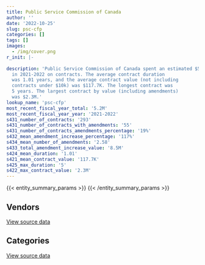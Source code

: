 ```yaml
---
title: Public Service Commission of Canada
author: ''
date: '2022-10-25'
slug: psc-cfp
categories: []
tags: []
images:
  - /img/cover.png
r_init: |-
  
description: 'Public Service Commission of Canada spent an estimated $5.2M
  in 2021-2022 on contracts. The average contract duration
  was 1.01 years, and the average contract value (not including
  contracts under $10k) was $117.7K. The longest contract was
  5 years. The largest contract by value (including amendments)
  was $2.3M.'
lookup_name: 'psc-cfp'
most_recent_fiscal_year_total: '5.2M'
most_recent_fiscal_year_year: '2021-2022'
s431_number_of_contracts: '293'
s431_number_of_contracts_with_amendments: '55'
s431_number_of_contracts_amendments_percentage: '19%'
s432_mean_amendment_increase_percentage: '117%'
s434_mean_number_of_amendments: '2.58'
s433_total_amendment_increase_value: '8.5M'
s424_mean_duration: '1.01'
s421_mean_contract_value: '117.7K'
s425_max_duration: '5'
s422_max_contract_value: '2.3M'
---
```


<script src="/rmarkdown-libs/htmlwidgets/htmlwidgets.js"></script>
<link href="/rmarkdown-libs/datatables-css/datatables-crosstalk.css" rel="stylesheet" />
<script src="/rmarkdown-libs/datatables-binding/datatables.js"></script>
<script src="/rmarkdown-libs/jquery/jquery-3.6.0.min.js"></script>
<link href="/rmarkdown-libs/dt-core-bootstrap/css/dataTables.bootstrap.min.css" rel="stylesheet" />
<link href="/rmarkdown-libs/dt-core-bootstrap/css/dataTables.bootstrap.extra.css" rel="stylesheet" />
<script src="/rmarkdown-libs/dt-core-bootstrap/js/jquery.dataTables.min.js"></script>
<script src="/rmarkdown-libs/dt-core-bootstrap/js/dataTables.bootstrap.min.js"></script>
<link href="/rmarkdown-libs/crosstalk/css/crosstalk.min.css" rel="stylesheet" />
<script src="/rmarkdown-libs/crosstalk/js/crosstalk.min.js"></script>
<script src="/rmarkdown-libs/htmlwidgets/htmlwidgets.js"></script>
<link href="/rmarkdown-libs/datatables-css/datatables-crosstalk.css" rel="stylesheet" />
<script src="/rmarkdown-libs/datatables-binding/datatables.js"></script>
<script src="/rmarkdown-libs/jquery/jquery-3.6.0.min.js"></script>
<link href="/rmarkdown-libs/dt-core-bootstrap/css/dataTables.bootstrap.min.css" rel="stylesheet" />
<link href="/rmarkdown-libs/dt-core-bootstrap/css/dataTables.bootstrap.extra.css" rel="stylesheet" />
<script src="/rmarkdown-libs/dt-core-bootstrap/js/jquery.dataTables.min.js"></script>
<script src="/rmarkdown-libs/dt-core-bootstrap/js/dataTables.bootstrap.min.js"></script>
<link href="/rmarkdown-libs/crosstalk/css/crosstalk.min.css" rel="stylesheet" />
<script src="/rmarkdown-libs/crosstalk/js/crosstalk.min.js"></script>

{{< entity_summary_params >}}
{{< /entity_summary_params >}}

## Vendors

<div id="htmlwidget-1" style="width:100%;height:auto;" class="datatables html-widget"></div>
<script type="application/json" data-for="htmlwidget-1">{"x":{"style":"bootstrap","filter":"none","vertical":false,"data":[["<a href=\"/vendors/adrm_technology_consulting/\">ADRM Technology Consulting<\/a>","<a href=\"/vendors/algonquin_college/\">Algonquin College<\/a>","<a href=\"/vendors/applied_electonics/\">Applied Electonics<\/a>","<a href=\"/vendors/artemp_personnel_services/\">Artemp Personnel Services<\/a>","<a href=\"/vendors/avi_spl/\">Avi Spl<\/a>","<a href=\"/vendors/canadian_corps_of_commissionaires/\">Canadian Corps of Commissionaires<\/a>","<a href=\"/vendors/carahsoft_technology/\">Carahsoft Technology<\/a>","<a href=\"/vendors/cdw_canada/\">CDW Canada<\/a>","<a href=\"/vendors/charron_human_resources/\">Charron Human Resources<\/a>","<a href=\"/vendors/compugen/\">Compugen<\/a>","<a href=\"/vendors/csi_consulting/\">Csi Consulting<\/a>","<a href=\"/vendors/delco_automation/\">Delco Automation<\/a>","<a href=\"/vendors/dell_computer/\">Dell Computer<\/a>","<a href=\"/vendors/donna_cona/\">Donna Cona<\/a>","<a href=\"/vendors/ebsco_canada/\">EBSCO Canada<\/a>","<a href=\"/vendors/ecole_de_langues_abce/\">Ecole De Langues Abce<\/a>","<a href=\"/vendors/excel_human_resources/\">Excel Human Resources<\/a>","<a href=\"/vendors/fast_track_staffing/\">Fast Track Staffing<\/a>","<a href=\"/vendors/freebalance/\">FreeBalance<\/a>","<a href=\"/vendors/gartner/\">Gartner<\/a>","<a href=\"/vendors/global_knowledge/\">Global Knowledge<\/a>","<a href=\"/vendors/goss_gilroy/\">Goss Gilroy<\/a>","<a href=\"/vendors/ibm_canada/\">IBM Canada<\/a>","<a href=\"/vendors/itex/\">ITEX<\/a>","<a href=\"/vendors/language_research_development_group/\">Language Research Development Group<\/a>","<a href=\"/vendors/maplesoft_consulting/\">Maplesoft Consulting<\/a>","<a href=\"/vendors/maxsys_staffing_and_consulting/\">Maxsys Staffing and Consulting<\/a>","<a href=\"/vendors/microsoft_canada/\">Microsoft Canada<\/a>","<a href=\"/vendors/mindwire_systems/\">Mindwire Systems<\/a>","<a href=\"/vendors/modis_canada/\">Modis Canada<\/a>","<a href=\"/vendors/multishred/\">Multishred<\/a>","<a href=\"/vendors/nattiq/\">NATTIQ<\/a>","<a href=\"/vendors/northern_micro/\">Northern Micro<\/a>","<a href=\"/vendors/novipro/\">Novipro<\/a>","<a href=\"/vendors/oracle_canada/\">Oracle Canada<\/a>","<a href=\"/vendors/pleiad_canada/\">Pleiad Canada<\/a>","<a href=\"/vendors/portage_personnel/\">Portage Personnel<\/a>","<a href=\"/vendors/pricewaterhouse_coopers/\">Pricewaterhouse Coopers<\/a>","<a href=\"/vendors/prosci_canada/\">Prosci Canada<\/a>","<a href=\"/vendors/qmr/\">QMR<\/a>","<a href=\"/vendors/randstad/\">Randstad<\/a>","<a href=\"/vendors/samson_associes/\">Samson Associes<\/a>","<a href=\"/vendors/sas_institute/\">SAS Institute<\/a>","<a href=\"/vendors/si_systems/\">SI Systems<\/a>","<a href=\"/vendors/softchoice/\">Softchoice<\/a>","<a href=\"/vendors/softsim_technologies/\">Softsim Technologies<\/a>","<a href=\"/vendors/sra_staffing_solutions/\">SRA Staffing Solutions<\/a>","<a href=\"/vendors/stiff_sentences/\">Stiff Sentences<\/a>","<a href=\"/vendors/systemscope/\">Systemscope<\/a>","<a href=\"/vendors/tag_hr/\">Tag HR<\/a>","<a href=\"/vendors/the_aim_group/\">The AIM Group<\/a>","<a href=\"/vendors/thinkpoint/\">Thinkpoint<\/a>","<a href=\"/vendors/totem_offisource/\">Totem Offisource<\/a>","<a href=\"/vendors/trm_technologies/\">TRM Technologies<\/a>","<a href=\"/vendors/vidcruiter/\">Vidcruiter<\/a>","<a href=\"/vendors/workdynamics_technologies/\">WorkDynamics Technologies<\/a>"],[446495.91,15447.1,184952.46,33953.95,232541.36,null,null,null,null,null,null,22544.27,8219.78,12119.29,37628.02,11025,357166.44,null,90284.25,438100.19,19042.16,null,89467.56,null,null,245980.71,null,102916.83,19240.26,502782.36,14803,null,null,null,null,35111.56,null,35799.83,30962.77,422.8,106124.86,110995.55,494235,630960.26,19248.11,null,null,null,586999.4,null,null,46148.92,23990.68,216878.57,null,172522.9],[450451.14,null,95331.1,null,95964.01,10892.07,null,null,38220,null,312495.56,null,null,null,12761.77,33547.5,129453.44,4446.4,92224.3,338094.05,null,null,14740.72,null,null,237737.26,430874.56,null,2498.74,1294097.6,null,19162.5,null,null,null,42693.79,4614.2,null,null,8144.44,223228.16,187209.08,727821.42,724534.55,18589.02,null,183145.93,24577.5,null,190683.18,39776,null,null,306426.71,null,103929.47],[713625.1,null,null,null,1810.64,null,null,null,17745,63933.07,380918.61,null,null,151818.98,10522.14,null,49387.98,47733.44,92658.89,null,null,37038.75,46148.33,32.26,null,165038.07,146781.44,null,null,726866.7,null,3832.5,624624.11,null,null,116.65,27609.58,null,null,100703.76,222618.25,186697.58,43929.87,1146608.61,22565.7,null,127754.72,null,null,null,null,null,null,null,null,48748.67],[574608.64,null,null,null,null,null,2438.57,284828.37,null,46140.38,252751.6,null,null,218165.06,8456.94,null,null,68786.78,119673.52,250277.9,null,45889.87,42453.06,11741.18,8767.08,null,null,null,null,102395.62,null,null,62256.66,62457.46,406691.26,null,27609.58,null,37470.35,8122.19,116493.38,186697.58,null,983256.15,49077.08,576412.2,17997.14,null,null,null,null,null,null,null,655.55,49325.67]],"container":"<table class=\"table table-striped table-hover row-border order-column display\">\n  <thead>\n    <tr>\n      <th>Vendor<\/th>\n      <th>2018-2019<\/th>\n      <th>2019-2020<\/th>\n      <th>2020-2021<\/th>\n      <th>2021-2022<\/th>\n    <\/tr>\n  <\/thead>\n<\/table>","options":{"order":[[4,"desc"]],"pageLength":10,"autoWidth":true,"columnDefs":[{"targets":1,"render":"function(data, type, row, meta) {\n    return type !== 'display' ? data : DTWidget.formatCurrency(data, \"$\", 2, 3, \",\", \".\", true, null);\n  }"},{"targets":2,"render":"function(data, type, row, meta) {\n    return type !== 'display' ? data : DTWidget.formatCurrency(data, \"$\", 2, 3, \",\", \".\", true, null);\n  }"},{"targets":3,"render":"function(data, type, row, meta) {\n    return type !== 'display' ? data : DTWidget.formatCurrency(data, \"$\", 2, 3, \",\", \".\", true, null);\n  }"},{"targets":4,"render":"function(data, type, row, meta) {\n    return type !== 'display' ? data : DTWidget.formatCurrency(data, \"$\", 2, 3, \",\", \".\", true, null);\n  }"},{"width":"16%","targets":[1,2,3,4]},{"className":"dt-right","targets":[1,2,3,4]}],"orderClasses":false}},"evals":["options.columnDefs.0.render","options.columnDefs.1.render","options.columnDefs.2.render","options.columnDefs.3.render"],"jsHooks":[]}</script>
<p class="text-right">
<a href="https://github.com/GoC-Spending/contracts-data/tree/main/data/out/departments/psc-cfp/summary_by_fiscal_year_by_vendor.csv" class="source-data-link btn btn-link">View source data</a>
</p>

## Categories

<div id="htmlwidget-2" style="width:100%;height:auto;" class="datatables html-widget"></div>
<script type="application/json" data-for="htmlwidget-2">{"x":{"style":"bootstrap","filter":"none","vertical":false,"data":[["<a href=\"/categories/facilities_and_construction/\">Facilities and construction<\/a>","<a href=\"/categories/office_management/\">Office management<\/a>","<a href=\"/categories/professional_services/\">Professional services<\/a>","<a href=\"/categories/information_technology/\">Information technology<\/a>","<a href=\"/categories/security_and_protection/\">Security and protection<\/a>","<a href=\"/categories/human_capital/\">Human capital<\/a>"],[22544.27,100710.98,988034.94,5019273.11,22352.23,221803.06],[null,114500.8,731797.59,6253326.59,22413.47,133504.77],[null,37454.62,378565.46,5047190.51,null,155911.23],[null,21093.54,416902.9,4580374.95,null,220855.07]],"container":"<table class=\"table table-striped table-hover row-border order-column display\">\n  <thead>\n    <tr>\n      <th>Category<\/th>\n      <th>2018-2019<\/th>\n      <th>2019-2020<\/th>\n      <th>2020-2021<\/th>\n      <th>2021-2022<\/th>\n    <\/tr>\n  <\/thead>\n<\/table>","options":{"order":[[4,"desc"]],"dom":"t","pageLength":30,"autoWidth":true,"columnDefs":[{"targets":1,"render":"function(data, type, row, meta) {\n    return type !== 'display' ? data : DTWidget.formatCurrency(data, \"$\", 2, 3, \",\", \".\", true, null);\n  }"},{"targets":2,"render":"function(data, type, row, meta) {\n    return type !== 'display' ? data : DTWidget.formatCurrency(data, \"$\", 2, 3, \",\", \".\", true, null);\n  }"},{"targets":3,"render":"function(data, type, row, meta) {\n    return type !== 'display' ? data : DTWidget.formatCurrency(data, \"$\", 2, 3, \",\", \".\", true, null);\n  }"},{"targets":4,"render":"function(data, type, row, meta) {\n    return type !== 'display' ? data : DTWidget.formatCurrency(data, \"$\", 2, 3, \",\", \".\", true, null);\n  }"},{"width":"16%","targets":[1,2,3,4]},{"className":"dt-right","targets":[1,2,3,4]}],"orderClasses":false,"lengthMenu":[10,25,30,50,100]}},"evals":["options.columnDefs.0.render","options.columnDefs.1.render","options.columnDefs.2.render","options.columnDefs.3.render"],"jsHooks":[]}</script>
<p class="text-right">
<a href="https://github.com/GoC-Spending/contracts-data/tree/main/data/out/departments/psc-cfp/summary_by_fiscal_year_by_category.csv" class="source-data-link btn btn-link">View source data</a>
</p>
